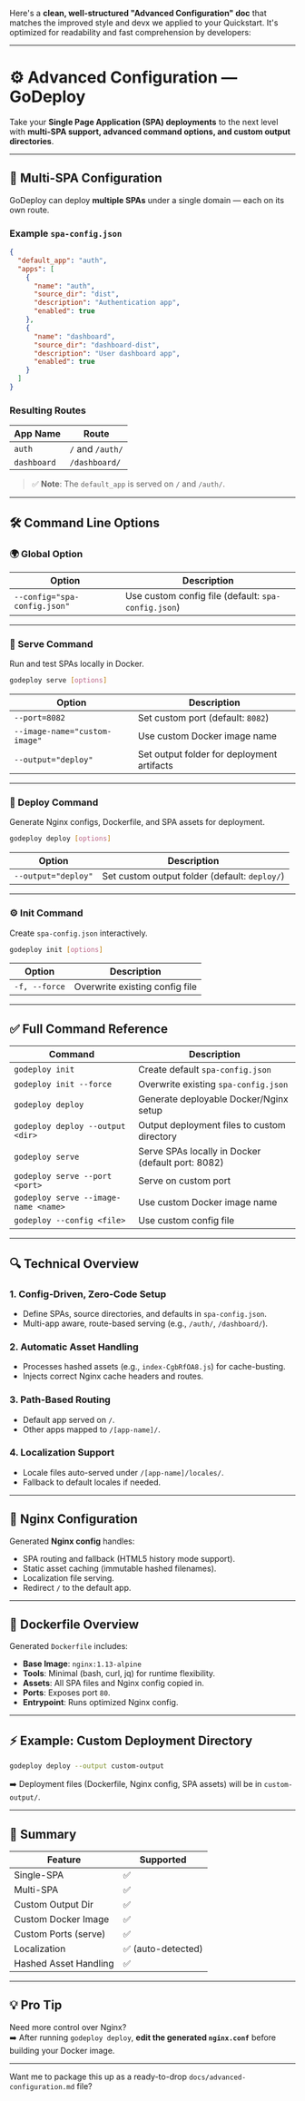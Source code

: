 Here's a **clean, well-structured "Advanced Configuration" doc** that matches the improved style and devx we applied to your Quickstart. It's optimized for readability and fast comprehension by developers:

---

# ⚙️ Advanced Configuration — GoDeploy

Take your **Single Page Application (SPA) deployments** to the next level with **multi-SPA support, advanced command options, and custom output directories**.

---

## 🚀 Multi-SPA Configuration

GoDeploy can deploy **multiple SPAs** under a single domain — each on its own route.

### Example `spa-config.json`

```json
{
  "default_app": "auth",
  "apps": [
    {
      "name": "auth",
      "source_dir": "dist",
      "description": "Authentication app",
      "enabled": true
    },
    {
      "name": "dashboard",
      "source_dir": "dashboard-dist",
      "description": "User dashboard app",
      "enabled": true
    }
  ]
}
```

### Resulting Routes

| App Name    | Route            |
| ----------- | ---------------- |
| `auth`      | `/` and `/auth/` |
| `dashboard` | `/dashboard/`    |

> ✅ **Note**: The `default_app` is served on `/` and `/auth/`.

---

## 🛠️ Command Line Options

### 🌍 Global Option

| Option                       | Description                                         |
| ---------------------------- | --------------------------------------------------- |
| `--config="spa-config.json"` | Use custom config file (default: `spa-config.json`) |

---

### 🧪 Serve Command

Run and test SPAs locally in Docker.

```bash
godeploy serve [options]
```

| Option                        | Description                                |
| ----------------------------- | ------------------------------------------ |
| `--port=8082`                 | Set custom port (default: `8082`)          |
| `--image-name="custom-image"` | Use custom Docker image name               |
| `--output="deploy"`           | Set output folder for deployment artifacts |

---

### 🚀 Deploy Command

Generate Nginx configs, Dockerfile, and SPA assets for deployment.

```bash
godeploy deploy [options]
```

| Option              | Description                                   |
| ------------------- | --------------------------------------------- |
| `--output="deploy"` | Set custom output folder (default: `deploy/`) |

---

### ⚙️ Init Command

Create `spa-config.json` interactively.

```bash
godeploy init [options]
```

| Option        | Description                    |
| ------------- | ------------------------------ |
| `-f, --force` | Overwrite existing config file |

---

## ✅ Full Command Reference

| Command                              | Description                                       |
| ------------------------------------ | ------------------------------------------------- |
| `godeploy init`                      | Create default `spa-config.json`                  |
| `godeploy init --force`              | Overwrite existing `spa-config.json`              |
| `godeploy deploy`                    | Generate deployable Docker/Nginx setup            |
| `godeploy deploy --output <dir>`     | Output deployment files to custom directory       |
| `godeploy serve`                     | Serve SPAs locally in Docker (default port: 8082) |
| `godeploy serve --port <port>`       | Serve on custom port                              |
| `godeploy serve --image-name <name>` | Use custom Docker image name                      |
| `godeploy --config <file>`           | Use custom config file                            |

---

## 🔍 Technical Overview

### 1. **Config-Driven, Zero-Code Setup**

- Define SPAs, source directories, and defaults in `spa-config.json`.
- Multi-app aware, route-based serving (e.g., `/auth/`, `/dashboard/`).

### 2. **Automatic Asset Handling**

- Processes hashed assets (e.g., `index-CgbRfOA8.js`) for cache-busting.
- Injects correct Nginx cache headers and routes.

### 3. **Path-Based Routing**

- Default app served on `/`.
- Other apps mapped to `/[app-name]/`.

### 4. **Localization Support**

- Locale files auto-served under `/[app-name]/locales/`.
- Fallback to default locales if needed.

---

## 🧵 Nginx Configuration

Generated **Nginx config** handles:

- SPA routing and fallback (HTML5 history mode support).
- Static asset caching (immutable hashed filenames).
- Localization file serving.
- Redirect `/` to the default app.

---

## 🐳 Dockerfile Overview

Generated `Dockerfile` includes:

- **Base Image**: `nginx:1.13-alpine`
- **Tools**: Minimal (bash, curl, jq) for runtime flexibility.
- **Assets**: All SPA files and Nginx config copied in.
- **Ports**: Exposes port `80`.
- **Entrypoint**: Runs optimized Nginx config.

---

## ⚡ Example: Custom Deployment Directory

```bash
godeploy deploy --output custom-output
```

➡️ Deployment files (Dockerfile, Nginx config, SPA assets) will be in `custom-output/`.

---

## 🔑 Summary

| Feature               | Supported          |
| --------------------- | ------------------ |
| Single-SPA            | ✅                 |
| Multi-SPA             | ✅                 |
| Custom Output Dir     | ✅                 |
| Custom Docker Image   | ✅                 |
| Custom Ports (serve)  | ✅                 |
| Localization          | ✅ (auto-detected) |
| Hashed Asset Handling | ✅                 |

---

## 💡 Pro Tip

Need more control over Nginx?  
➡️ After running `godeploy deploy`, **edit the generated `nginx.conf`** before building your Docker image.

---

Want me to package this up as a ready-to-drop `docs/advanced-configuration.md` file?
